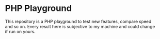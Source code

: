 # PHP Playground

This repository is a PHP playground to test new features, compare speed and so on. Every result here is subjective to my machine and could change if run on yours.
